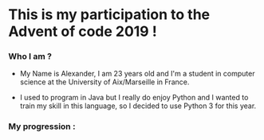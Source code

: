 This is my participation to the Advent of code 2019 !
==
### Who I am ?
* My Name is Alexander, I am 23 years old and I'm a student in computer science at the University of Aix/Marseille in France.

* I used to program in Java but I really do enjoy Python and I wanted to train my skill in this language, so I decided to use Python 3 for this year.


### My progression :

